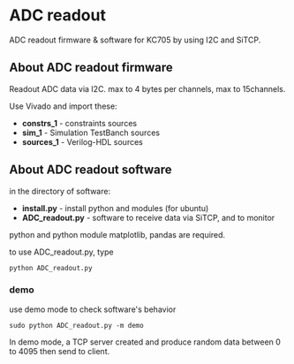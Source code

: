# ADC readout 

ADC readout firmware & software for KC705 by using I2C and SiTCP. 

## About ADC readout firmware

Readout ADC data via I2C. max to 4 bytes per channels, max to 15channels.

Use Vivado and import these:

* **constrs_1**   - constraints sources
* **sim_1**       - Simulation TestBanch sources
* **sources_1**   - Verilog-HDL sources


## About ADC readout software

in the directory of software:

* **install.py**     - install python and modules (for ubuntu)
* **ADC_readout.py**  - software to receive data via SiTCP, and to monitor

python and python module matplotlib, pandas are required.

to use ADC_readout.py, type

```
python ADC_readout.py
```

### demo

use demo mode to check software's behavior

```
sudo python ADC_readout.py -m demo
```

In demo mode, a TCP server created and produce random data between 0 to 4095 then send to client.
